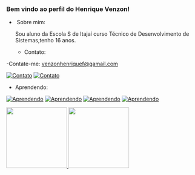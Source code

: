  ### Bem vindo ao perfil do Henrique Venzon!

 - ‍ Sobre mim:

   Sou aluno da Escola S de Itajaí curso Técnico de Desenvolvimento de Sistemas,tenho 16 anos.

   -  Contato:

-Contate-me: venzonhenriquef@gamail.com

[![Contato](https://img.shields.io/badge/Instagram-%23E4405F.svg?style=for-the-badge&logo=Instagram&logoColor=white)](https://www.instagram.com/henriquevenzon_/)
[![Contato](https://img.shields.io/badge/linkedin-%230077B5.svg?style=for-the-badge&logo=linkedin&logoColor=white)](www.linkedin.com/in/henrique-venzon)

- Aprendendo:

[![Aprendendo](https://img.shields.io/badge/python-3670A0?style=for-the-badge&logo=python&logoColor=ffdd54)](https://https://www.youtube.com/watch?v=TsaLQAetPLU)
[![Aprendendo](https://img.shields.io/badge/Linux-FCC624?style=for-the-badge&logo=linux&logoColor=black)](https://https://www.youtube.com/watch?v=TsaLQAetPLU)
[![Aprendendo](https://img.shields.io/badge/github-%23121011.svg?style=for-the-badge&logo=github&logoColor=white)](https://https://www.youtube.com/watch?v=TsaLQAetPLU)
[![Aprendendo](https://img.shields.io/badge/git-%23F05033.svg?style=for-the-badge&logo=git&logoColor=white)](https://https://www.youtube.com/watch?v=TsaLQAetPLU)

<div align="left">
  <a href="https://github.com/Henrique-Venzon">
  <img height="160em" src="https://github-readme-stats.vercel.app/api?username=Szaiago&show_icons=true&theme=midnight-purple"/>
  <img height="160em" src="https://github-readme-stats.vercel.app/api/top-langs/?username=Szaiago&layout=compact&langs_count=7&theme=midnight-purple"/>
</div>
